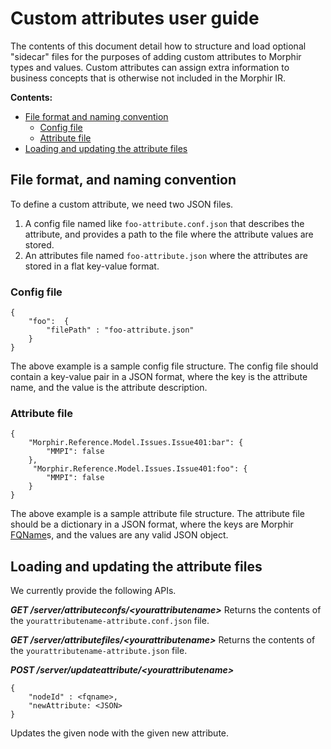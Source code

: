 # Custom attributes user guide
The contents of this document detail how to structure and load optional "sidecar" files for the purposes of adding custom attributes to Morphir types and values. Custom attributes can assign extra information to business concepts that is otherwise not included in the Morphir IR.

**Contents:**
- [File format and naming convention](#file-format-and-naming-convention)
	 - [Config file](#config-file)
	 - [Attribute file](#attribute-file)
- [Loading and updating the attribute files](#loading-and-updating-the-attribute-files)




## File format, and naming convention
To define a custom attribute, we need two JSON files. 

 1. A config file named like `foo-attribute.conf.json` that describes the attribute, and provides a path to the file where the attribute values are stored.
 2. An attributes file named `foo-attribute.json` where the attributes are stored in a flat key-value format.
 
### Config file
```
{
	"foo":  {
		"filePath" : "foo-attribute.json"
	}
}
```
The above example is a sample config file structure. The config file should contain a key-value pair in a JSON format, where the key is the attribute name, and the value is the attribute description.

### Attribute file
```
{
	"Morphir.Reference.Model.Issues.Issue401:bar": {
		"MMPI": false
	},
	 "Morphir.Reference.Model.Issues.Issue401:foo": {
		"MMPI": false
	}
}
```
The above example is a sample attribute file structure. The attribute file should be a dictionary in a JSON  format, where the keys are Morphir [FQName](https://package.elm-lang.org/packages/finos/morphir-elm/latest/Morphir.IR.FQName)s, and the values are any valid JSON object.


## Loading and updating the attribute files
We currently provide the following APIs.

***GET /server/attributeconfs/\<yourattributename>***
Returns the contents of the `yourattributename-attribute.conf.json` file.

***GET /server/attributefiles/\<yourattributename>***
Returns the contents of the `yourattributename-attribute.json` file.

***POST /server/updateattribute/\<yourattributename>***
```
{ 
	"nodeId" : <fqname>,
	"newAttribute: <JSON>
}
```
Updates the given node with the given new attribute.